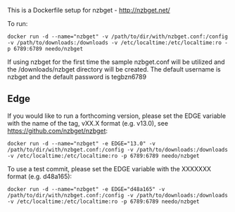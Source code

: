 This is a Dockerfile setup for nzbget - http://nzbget.net/

To run:

```
docker run -d --name="nzbget" -v /path/to/dir/with/nzbget.conf:/config -v /path/to/downloads:/downloads -v /etc/localtime:/etc/localtime:ro -p 6789:6789 needo/nzbget
```

If using nzbget for the first time the sample nzbget.conf will be utilized and the /downloads/nzbget directory will be created. The default username is nzbget and the default password is tegbzn6789

Edge
----
If you would like to run a forthcoming version, please set the EDGE variable with the name of the tag, vXX.X format (e.g. v13.0), see https://github.com/nzbget/nzbget:
```
docker run -d --name="nzbget" -e EDGE="13.0" -v /path/to/dir/with/nzbget.conf:/config -v /path/to/downloads:/downloads -v /etc/localtime:/etc/localtime:ro -p 6789:6789 needo/nzbget
```

To use a test commit, please set the EDGE variable with the XXXXXXX format (e.g. d48a165):

```
docker run -d --name="nzbget" -e EDGE="d48a165" -v /path/to/dir/with/nzbget.conf:/config -v /path/to/downloads:/downloads -v /etc/localtime:/etc/localtime:ro -p 6789:6789 needo/nzbget
```
